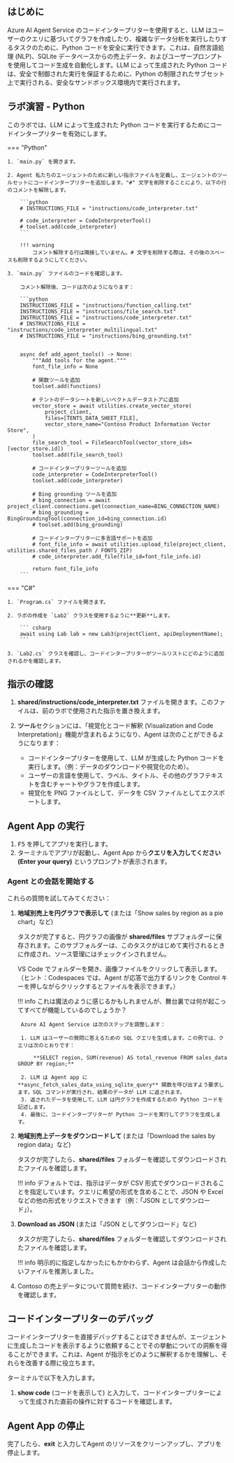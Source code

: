 ## はじめに

Azure AI Agent Service のコードインタープリターを使用すると、LLM はユーザーのクエリに基づいてグラフを作成したり、複雑なデータ分析を実行したりするタスクのために、Python コードを安全に実行できます。これは、自然言語処理 (NLP)、SQLite データベースからの売上データ、およびユーザープロンプトを使用してコード生成を自動化します。LLM によって生成された Python コードは、安全で制御された実行を保証するために、Python の制限されたサブセット上で実行される、安全なサンドボックス環境内で実行されます。

## ラボ演習 - Python

このラボでは、LLM によって生成された Python コードを実行するためにコードインタープリターを有効にします。

=== "Python"

    1. `main.py` を開きます。

    2. Agent 私たちのエージェントのために新しい指示ファイルを定義し、エージェントのツールセットにコードインタープリターを追加します。"#" 文字を削除することにより、以下の行のコメントを解除します。

        ```python
        # INSTRUCTIONS_FILE = "instructions/code_interpreter.txt"

        # code_interpreter = CodeInterpreterTool()
        # toolset.add(code_interpreter)
        ```

        !!! warning
            コメント解除する行は隣接していません。# 文字を削除する際は、その後のスペースも削除するようにしてください。

    3. `main.py` ファイルのコードを確認します。

        コメント解除後、コードは次のようになります：

        ```python
        INSTRUCTIONS_FILE = "instructions/function_calling.txt"
        INSTRUCTIONS_FILE = "instructions/file_search.txt"
        INSTRUCTIONS_FILE = "instructions/code_interpreter.txt"
        # INSTRUCTIONS_FILE = "instructions/code_interpreter_multilingual.txt"
        # INSTRUCTIONS_FILE = "instructions/bing_grounding.txt"


        async def add_agent_tools() -> None:
            """Add tools for the agent."""
            font_file_info = None

            # 関数ツールを追加
            toolset.add(functions)

            # テントのデータシートを新しいベクトルデータストアに追加
            vector_store = await utilities.create_vector_store(
                project_client,
                files=[TENTS_DATA_SHEET_FILE],
                vector_store_name="Contoso Product Information Vector Store",
            )
            file_search_tool = FileSearchTool(vector_store_ids=[vector_store.id])
            toolset.add(file_search_tool)

            # コードインタープリターツールを追加
            code_interpreter = CodeInterpreterTool()
            toolset.add(code_interpreter)

            # Bing grounding ツールを追加
            # bing_connection = await project_client.connections.get(connection_name=BING_CONNECTION_NAME)
            # bing_grounding = BingGroundingTool(connection_id=bing_connection.id)
            # toolset.add(bing_grounding)

            # コードインタープリターに多言語サポートを追加
            # font_file_info = await utilities.upload_file(project_client, utilities.shared_files_path / FONTS_ZIP)
            # code_interpreter.add_file(file_id=font_file_info.id)

            return font_file_info
        ```

=== "C#"

    1. `Program.cs` ファイルを開きます。

    2. ラボの作成を `Lab2` クラスを使用するように**更新**します。

        ``` csharp
        await using Lab lab = new Lab3(projectClient, apiDeploymentName);
        ```

    3. `Lab2.cs` クラスを確認し、コードインタープリターがツールリストにどのように追加されるかを確認します。


## 指示の確認

1. **shared/instructions/code_interpreter.txt** ファイルを開きます。このファイルは、前のラボで使用された指示を置き換えます。
2. **ツール**セクションには、「視覚化とコード解釈 (Visualization and Code Interpretation)」機能が含まれるようになり、Agent は次のことができるようになります：

    * コードインタープリターを使用して、LLM が生成した Python コードを実行します。（例：データのダウンロードや視覚化のため）。
    * ユーザーの言語を使用して、ラベル、タイトル、その他のグラフテキストを含むチャートやグラフを作成します。
    * 視覚化を PNG ファイルとして、データを CSV ファイルとしてエクスポートします。

## Agent App の実行

1. <kbd>F5</kbd> を押してアプリを実行します。
2. ターミナルでアプリが起動し、Agent App から**クエリを入力してください (Enter your query)** というプロンプトが表示されます。

### Agent との会話を開始する

これらの質問を試してみてください：

1. **地域別売上を円グラフで表示して** (または「Show sales by region as a pie chart」など)

    タスクが完了すると、円グラフの画像が **shared/files** サブフォルダーに保存されます。このサブフォルダーは、このタスクがはじめて実行されるときに作成され、ソース管理にはチェックインされません。

    VS Code でフォルダーを開き、画像ファイルをクリックして表示します。（ヒント：Codespaces では、Agent が応答で出力するリンクを Control キーを押しながらクリックするとファイルを表示できます。）

    !!! info
        これは魔法のように感じるかもしれませんが、舞台裏では何が起こってすべてが機能しているのでしょうか？

        Azure AI Agent Service は次のステップを調整します：

        1. LLM はユーザーの質問に答えるための SQL クエリを生成します。この例では、クエリは次のとおりです：

            **SELECT region, SUM(revenue) AS total_revenue FROM sales_data GROUP BY region;**

        2. LLM は Agent app に **async_fetch_sales_data_using_sqlite_query** 関数を呼び出すよう要求します。SQL コマンドが実行され、結果のデータが LLM に返されます。
        3. 返されたデータを使用して、LLM は円グラフを作成するための Python コードを記述します。
        4. 最後に、コードインタープリターが Python コードを実行してグラフを生成します。

2. **地域別売上データをダウンロードして** (または「Download the sales by region data」など)

    タスクが完了したら、**shared/files** フォルダーを確認してダウンロードされたファイルを確認します。

    !!! info
        デフォルトでは、指示はデータが CSV 形式でダウンロードされることを指定しています。クエリに希望の形式を含めることで、JSON や Excel などの他の形式をリクエストできます（例：「JSON としてダウンロード」）。

3. **Download as JSON** (または「JSON としてダウンロード」など)

    タスクが完了したら、**shared/files** フォルダーを確認してダウンロードされたファイルを確認します。

    !!! info
        明示的に指定しなかったにもかかわらず、Agent は会話から作成したいファイルを推測しました。

4. Contoso の売上データについて質問を続け、コードインタープリターの動作を確認します。

## コードインタープリターのデバッグ

コードインタープリターを直接デバッグすることはできませんが、エージェントに生成したコードを表示するように依頼することでその挙動についての洞察を得ることができます。これは、Agent が指示をどのように解釈するかを理解し、それらを改善する際に役立ちます。

ターミナルで以下を入力します。

1. **show code** (コードを表示して) と入力して、コードインタープリターによって生成された直前の操作に対するコードを確認します。


## Agent App の停止

完了したら、**exit** と入力してAgent のリソースをクリーンアップし、アプリを停止します。
